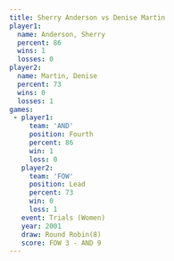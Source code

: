 ```yaml
---
title: Sherry Anderson vs Denise Martin
player1:                
  name: Anderson, Sherry
  percent: 86           
  wins: 1               
  losses: 0             
player2:                
  name: Martin, Denise  
  percent: 73           
  wins: 0               
  losses: 1             
games:
 - player1:          
     team: 'AND'     
     position: Fourth
     percent: 86     
     win: 1          
     loss: 0         
   player2:        
     team: 'FOW'   
     position: Lead
     percent: 73   
     win: 0        
     loss: 1       
   event: Trials (Women)
   year: 2001           
   draw: Round Robin(8) 
   score: FOW 3 - AND 9 
---
```

